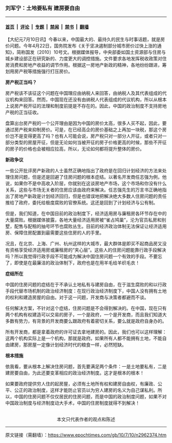 ### 刘军宁：土地要私有 建房要自由

---

#### [首页](../../../..?n2962374) &nbsp;|&nbsp; [评论](../../../../../epoch-comment?n2962374) &nbsp;|&nbsp; [专题](../../../../../epoch-special?n2962374) &nbsp;|&nbsp; [禁闻](../../../../../epoch-news?n2962374) &nbsp;|&nbsp; [禁书](../../../../../books?n2962374) &nbsp;|&nbsp; [翻墙](https://github.com/gfw-breaker/nogfw/blob/master/README.md?n2962374)


<div class="post_content" id="artbody" itemprop="articleBody">
 <!-- article content begin -->
 <p>
  【大纪元7月10日讯】今春以来，中国最大的、最持久的民生与时事话题，就是房价问题。今年4月22日，国务院发布《关于坚决遏制部分城市房价过快上涨的通知》，简称国发〔2010〕10号文。根据媒体报导，中央部委如国土资源部与住房与城乡建设部正在研究新的、力度更大的调控措施。文件要求各地发挥税收政策对住房消费和房地产收益的调节作用。根据这一房地产新政的精神，各地纷纷跟进，筹划用房产税等措施强行打压房价。
 </p>
 <p>
  <b>
   房产税正当吗？
  </b>
 </p>
 <p>
  房产税该不该征这个问题在中国理应由纳税人来回答，由纳税人及其代表组成的代议机构来回答。然而，中国现在还没有由纳税人代表组成的代议机构，所以从根本上说房产税开征的法理和制度前提是不存在的。因此，中国的政治制度不支持房地产税的正当征收。
 </p>
 <p>
  盘算出台房产税的一个公开理由是因为中国的房价太高，很多人买不起，因此，要通过房产税来抑制房价。可是，在已经高企的房价基础之上再加一块税，那这个房价岂不是变得更高了吗？也有人可能会说，房产税只对一部分人开征，或者只对一部分类型的房屋开征，但是无论如何当被开征的房子价格更高的时候，那些不开征的房子的价格也会被相应拉高，所以，无论如何都将提升整体的房价。
 </p>
 <p>
  <b>
   新政争议
  </b>
 </p>
 <p>
  一些公开批评房产新政的人士虽然正确地指出了政府是在回归计划经济的方法来处理住房问题，但是还是回避了住房问题的根本症结。以著名开发商任志强为例，他说，如果你不是中高收入阶层，你就别在这谈房地产市场，这个市场和你没有什么关系，这些与市场无关者的住房应该由政府来解决。任志强先生的万言书正确地指出了房地产新政是计划经济回归，但是也错误地把解决绝大多数人住房问题的责任推给了政府，委托给极度腐败的官僚系统。这还是回到了计划经济与公有制。
 </p>
 <p>
  但是，我们知道，在中国目前的政治制度下，经济适用房与廉租房各环节存在中的大量腐败。根据媒体披露，各地大量经济适用房被“雀占鸠巢”，沦为官员私房和别墅，配售与配租的抽号环节也腐败丛生。目前的经济政治体制无法保证让经济适用房、保障住房配置到最需要这些住房的人的手里。
 </p>
 <p>
  况且，在北京、上海、广州、杭州这样的大城市，最大群体是即买不起商品房又没有资格享受经济适用房或廉租房的“夹心层”。这些人的住房问题能靠行政手段解决吗？所以我觉得行政手段不可能成为解决中国住房问题一个有效的手段。不要忘了，即使是在最廉洁的政治体制下，政府也是在用羊毛给羊织毛衣！
 </p>
 <p>
  <b>
   症结所在
  </b>
 </p>
 <p>
  中国的住房问题的症结在于不承认土地私有与建房自由，在于滋生腐败的和以行政手段代替市场机制的政治经济制度：在现行政治经济制度下，中国人没有拥有土地的权利和建造房屋的自由。对于这一问题，开发商与决策者都避而不谈。
 </p>
 <p>
  任何解决方案，不针对这个症结，住房问题是不会得到解决的。在中国，现在只有两个机构有权建造可以交易的房子，一个是政府，一个是开发商，而且我们知道大多数有势力，有背景的开发商要么跟政府有着密切关系，要么就是政府自身办的。
 </p>
 <p>
  所有开发商，都是拿着政府的许可证去拿地建房的。因此，我们也可以这样理解：这两个机构实际上是一个机构，那就是政府。如果所有人都不能拥有土地，不能自由建房，那房屋一定像计划经济时代的粮食一样，必然短缺。
 </p>
 <p>
  <b>
   根本措施
  </b>
 </p>
 <p>
  依我看，要从根本上解决住房问题，首先要满足两个条件：一是土地要私有，二是建房要自由，为此还要变革相应的政治经济制度。这才是根本的根本！
 </p>
 <p>
  如果要政府提供穷人住的起房屋，必须有土地所有权和建房自由权，有廉政、公平、公正的政治制度，这样才能防止官员以为穷人建房的名义为自己谋私利。所以，中国的住房问题不仅仅居民的住房问题，而是中国的政治制度问题，如果不对中国政治制度与经济制度动大手术，中国的住房制度就得不到解决！
  <font color="#ffffff">
   (http://www.dajiyuan.com)
  </font>
  <br/>
  <center>
   <font class="GY13">
    本文只代表作者的观点和陈述
   </font>
  </center>
 </p>
 <!-- article content end -->
 <div id="below_article_ad">
 </div>
</div>


---

原文链接（需翻墙）：https://www.epochtimes.com/gb/10/7/10/n2962374.htm